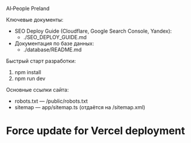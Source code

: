 AI‑People Preland

Ключевые документы:

- SEO Deploy Guide (Cloudflare, Google Search Console, Yandex):
  - ./SEO_DEPLOY_GUIDE.md
- Документация по базе данных:
  - ./database/README.md

Быстрый старт разработки:

1. npm install
2. npm run dev

Основные ссылки сайта:

- robots.txt — /public/robots.txt
- sitemap — app/sitemap.ts (отдаётся на /sitemap.xml)

# Force update for Vercel deployment
